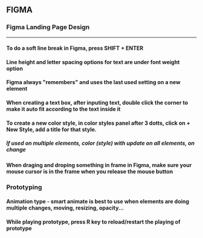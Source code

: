 ## FIGMA
### Figma Landing Page Design
___

#### To do a soft line break in Figma, press SHIFT + ENTER

#### Line height and letter spacing options for text are under font weight option

#### Figma always "remembers" and uses the last used setting on a new element

#### When creating a text box, after inputing text, double click the corner to make it auto fit according to the text inside it

#### To create a new color style, in color styles panel after 3 dotts, click on + New Style, add a title for that style. 
##### If used on multiple elements, color (style) with update on all elements, on change

#### When draging and droping something in frame in Figma, make sure your mouse cursor is in the frame when you release the mouse button

### Prototyping 

#### Animation type - smart animate is best to use when elements are doing multiple changes, moving, resizing, opacity...

#### While playing prototype, press R key to reload/restart the playing of prototype

#### 

#### 
